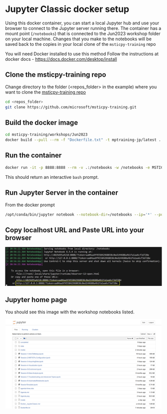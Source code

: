 # Jupyter Classic docker setup

Using this docker container, you can start a local Jupyter hub
and use your browser to connect to the Jupyter server running there.
The container has a mount point (`/notebooks`) that is connected
to the Jun2023 workshop folder on your local machine.
Changes that you make to the notebooks will be saved back to
the copies in your local clone of the `msticpy-training` repo

You will need Docker installed to use this method
Follow the instructions at docker docs - https://docs.docker.com/desktop/install

## Clone the msticpy-training repo

Change directory to the folder (\<repos_folder\> in the example)
where you want to clone the [msticpy-training repo](https://github.com/microsoft/msticpy-training)

```bash
cd <repos_folder>
git clone https://github.com/microsoft/msticpy-training.git

```

## Build the docker image

```bash
cd msticpy-training/workshops/Jun2023
docker build --pull --rm -f "Dockerfile.txt" -t mptraining-jp/latest .
```

## Run the container

```bash
docker run -it -p 8888:8888 --rm -v .:/notebooks -w /notebooks -e MSTICPYCONFIG="/notebooks/msticpyconfig.yaml" mptraining-jp/latest bash
```
This should return an interactive `bash` prompt.

## Run Jupyter Server in the container

From the docker prompt

```bash
/opt/conda/bin/jupyter notebook --notebook-dir=/notebooks --ip='*' --port=8888 --no-browser --allow-root
```

## Copy localhost URL and Paste URL into your browser

![image](./media/Docker-JupyterClassic.png)

## Jupyter home page

You should see this image with the workshop notebooks listed.

![image](./media/JupyterClassic.png)